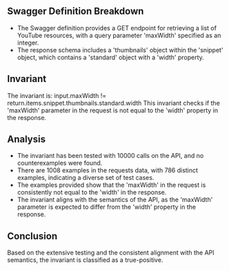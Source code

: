 ## Swagger Definition Breakdown
- The Swagger definition provides a GET endpoint for retrieving a list of YouTube resources, with a query parameter 'maxWidth' specified as an integer.
- The response schema includes a 'thumbnails' object within the 'snippet' object, which contains a 'standard' object with a 'width' property.

## Invariant
The invariant is: input.maxWidth != return.items.snippet.thumbnails.standard.width
This invariant checks if the 'maxWidth' parameter in the request is not equal to the 'width' property in the response.

## Analysis
- The invariant has been tested with 10000 calls on the API, and no counterexamples were found.
- There are 1008 examples in the requests data, with 786 distinct examples, indicating a diverse set of test cases.
- The examples provided show that the 'maxWidth' in the request is consistently not equal to the 'width' in the response.
- The invariant aligns with the semantics of the API, as the 'maxWidth' parameter is expected to differ from the 'width' property in the response.

## Conclusion
Based on the extensive testing and the consistent alignment with the API semantics, the invariant is classified as a true-positive.
